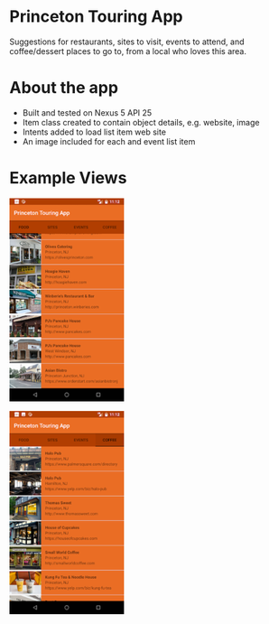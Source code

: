 # Princeton Touring App

Suggestions for restaurants, sites to visit, events to attend, and coffee/dessert places to go to, from a local who loves this area.

# About the app

- Built and tested on Nexus 5 API 25
- Item class created to contain object details, e.g. website, image
- Intents added to load list item web site
- An image included for each and event list item

# Example Views

![First Tab](app/src/main/res/drawable-hdpi/screenshot_20180729_231218.png)

![Last Tab](app/src/main/res/drawable-hdpi/screenshot_20180729_231226.png)
